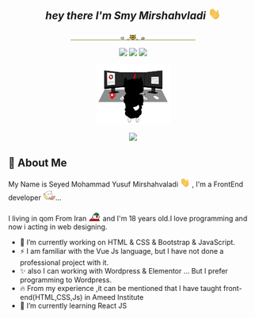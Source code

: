 <!-- Begin::Header -->
  <!-- Begin::title -->
  ## <p align="center" font="300px">***hey there I'm Smy Mirshahvladi*** <img src="https://github.com/smystm/smystm/blob/main/hithere.gif?raw=true" width="25px" /></p>
  <!-- End::title -->
  <!-- Begin::Gif Cat Line -->
  <p align="center"><img src="https://github.com/smystm/smystm/blob/main/line.gif?raw=true" align="center" width="50%"/></p>
  <!-- End::Gif Cat Line -->
  <!-- Begin::Connect Me -->
  <p align="center">
    <a href="https://t.me/Smy_Shadows"><img  src="https://img.shields.io/badge/Telegram-2CA5E0?style=for-the-badge&logo=telegram&logoColor=white"/></a>
    <a href="https://www.instagram.com/smy_shadow"><img src="https://img.shields.io/badge/Instagram-%23E4405F.svg?style=for-the-badge&logo=Instagram&logoColor=white"/></a>
    <a href="https://NotFound"><img  src="https://img.shields.io/badge/google-4285F4?style=for-the-badge&logo=google&logoColor=white"/></a>
  </p>
  <!-- End::Connect Me -->
  <!-- Begin::Programmer Cat And badegs -->
  <p align="center"><img src="https://github.com/smystm/smystm/blob/main/cat-programmer.gif?raw=true" width="30%"/></p>
  <p align="center"><img src="https://img.shields.io/badge/Wellcome%20everybody-yellow"/></p>
  <!-- End::Programmer Cat And badegs -->
<!-- End::Header -->

<!-- Begin::About Me -->
  <!-- Begin::Desc -->
  ## 🚀 About Me
  <p>
    My Name is Seyed Mohammad Yusuf Mirshahvaladi <img src="https://github.com/smystm/smystm/blob/main/hithere.gif?raw=true" width="20px" />
    , I'm a  FrontEnd developer <img src="https://github.com/smystm/smystm/blob/main/estiker%20(2).gif?raw=true" width="25px" />...
  </p>
  <p> 
    I living in qom From Iran <img src="https://github.com/smystm/smystm/blob/main/estiker%20(3).gif?raw=true" width="25px" /> 
    and I'm 18 years old.I love programming and now i acting in web designing.
  </p>
  <!-- End::Desc -->
  
  <!-- Begin::List -->
  - 🔭 I’m currently working on HTML & CSS & Bootstrap & JavaScript.
  - ⚡ I am familiar with the Vue Js language, but I have not done a professional project with it.
  - ✨ also I can working with Wordpress & Elementor ... But I prefer programming to Wordpress.
  - 🔥 From my experience ,it can be mentioned that I have taught front-end(HTML,CSS,Js) in Ameed Institute
  - 🌱 I’m currently learning React JS
  <!-- End::List -->
  
<!-- End::About Me -->





<!--
**smystm/smystm** is a ✨ _special_ ✨ repository because its `README.md` (this file) appears on your GitHub profile.

Here are some ideas to get you started: 👋
<img src="" width="25px" />
- <p align="center"></p>
- 🔭 I’m currently working on ...
- 🌱 I’m currently learning ...
- 👯 I’m looking to collaborate on ...
- 🤔 I’m looking for help with ...
- 💬 Ask me about ...
- 📫 How to reach me: ...
- 😄 Pronouns: ...
- ⚡ Fun fact: ...
-->
